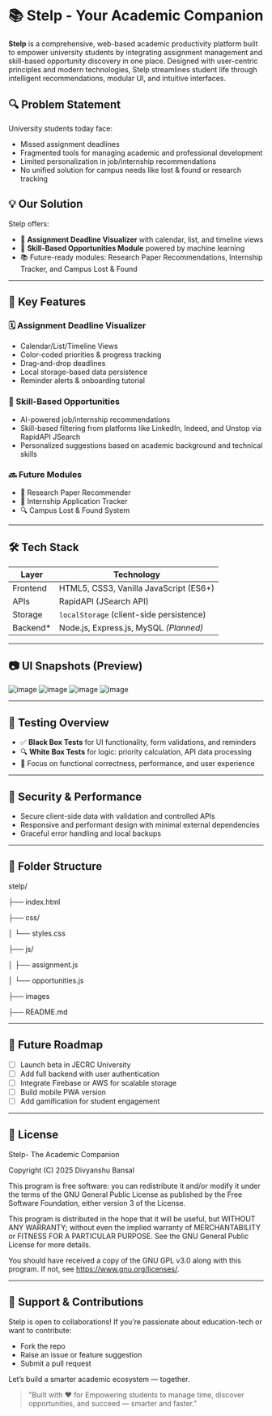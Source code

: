 # 📚 Stelp - Your Academic Companion

**Stelp** is a comprehensive, web-based academic productivity platform built to empower university students by integrating assignment management and skill-based opportunity discovery in one place. Designed with user-centric principles and modern technologies, Stelp streamlines student life through intelligent recommendations, modular UI, and intuitive interfaces.

## 🔍 Problem Statement

University students today face:
- Missed assignment deadlines
- Fragmented tools for managing academic and professional development
- Limited personalization in job/internship recommendations
- No unified solution for campus needs like lost & found or research tracking

## 💡 Our Solution

Stelp offers:
- 📆 **Assignment Deadline Visualizer** with calendar, list, and timeline views
- 💼 **Skill-Based Opportunities Module** powered by machine learning
- 📚 Future-ready modules: Research Paper Recommendations, Internship Tracker, and Campus Lost & Found

---

## 🚀 Key Features

### 🗓 Assignment Deadline Visualizer
- Calendar/List/Timeline Views
- Color-coded priorities & progress tracking
- Drag-and-drop deadlines
- Local storage-based data persistence
- Reminder alerts & onboarding tutorial

### 🧠 Skill-Based Opportunities
- AI-powered job/internship recommendations
- Skill-based filtering from platforms like LinkedIn, Indeed, and Unstop via RapidAPI JSearch
- Personalized suggestions based on academic background and technical skills

### 🔜 Future Modules
- 📄 Research Paper Recommender
- 📌 Internship Application Tracker
- 🔍 Campus Lost & Found System

---

## 🛠️ Tech Stack

| Layer        | Technology                                 |
|--------------|---------------------------------------------|
| Frontend     | HTML5, CSS3, Vanilla JavaScript (ES6+)     |
| APIs         | RapidAPI (JSearch API)                     |
| Storage      | `localStorage` (client-side persistence)   |
| Backend*     | Node.js, Express.js, MySQL *(Planned)*     |

---

## 📷 UI Snapshots (Preview)

![image](https://github.com/user-attachments/assets/5f0e7de9-8dd0-4306-810a-da9aa9668cc8)
![image](https://github.com/user-attachments/assets/cdb535b1-6438-4715-acb7-fa6a03a5e0cf)
![image](https://github.com/user-attachments/assets/6c0cf0d2-5dcb-4b71-9788-bd1e51752358)
![image](https://github.com/user-attachments/assets/4a9da701-5459-4a68-b3fe-e21c584a9f62)





---

## 🧪 Testing Overview

- ✅ **Black Box Tests** for UI functionality, form validations, and reminders  
- 🔍 **White Box Tests** for logic: priority calculation, API data processing  
- 🎯 Focus on functional correctness, performance, and user experience

---

## 🔐 Security & Performance

- Secure client-side data with validation and controlled APIs  
- Responsive and performant design with minimal external dependencies  
- Graceful error handling and local backups  

---

## 🧱 Folder Structure


stelp/

├── index.html

├── css/

│ └── styles.css

├── js/

│ ├── assignment.js

│ └── opportunities.js

├── images

├── README.md



---

## 🧭 Future Roadmap

- [ ] Launch beta in JECRC University
- [ ] Add full backend with user authentication
- [ ] Integrate Firebase or AWS for scalable storage
- [ ] Build mobile PWA version
- [ ] Add gamification for student engagement

---


## 📜 License

Stelp- The Academic Companion

Copyright (C) 2025  Divyanshu Bansal

This program is free software: you can redistribute it and/or modify
it under the terms of the GNU General Public License as published
by the Free Software Foundation, either version 3 of the License.

This program is distributed in the hope that it will be useful,
but WITHOUT ANY WARRANTY; without even the implied warranty of
MERCHANTABILITY or FITNESS FOR A PARTICULAR PURPOSE. See the
GNU General Public License for more details.

You should have received a copy of the GNU GPL v3.0
along with this program. If not, see <https://www.gnu.org/licenses/>.

---

## 🙌 Support & Contributions

Stelp is open to collaborations! If you’re passionate about education-tech or want to contribute:
- Fork the repo
- Raise an issue or feature suggestion
- Submit a pull request

Let’s build a smarter academic ecosystem — together.

> "Built with ❤ for Empowering students to manage time, discover opportunities, and succeed — smarter and faster."

